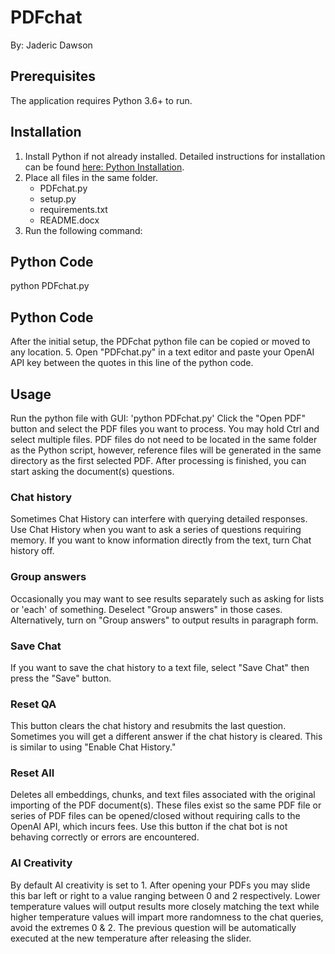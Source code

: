# PDFchat
By: Jaderic Dawson

## Prerequisites
The application requires Python 3.6+ to run.

## Installation
1. Install Python if not already installed. Detailed instructions for installation can be found [here: Python Installation](https://python.org/installation).
2. Place all files in the same folder.
    - PDFchat.py
    - setup.py
    - requirements.txt
    - README.docx
3. Run the following command:
## Python Code
python PDFchat.py
## Python Code
After the initial setup, the PDFchat python file can be copied or moved to any location.
5. Open "PDFchat.py" in a text editor and paste your OpenAI API key between the quotes in this line of the python code.

## Usage
Run the python file with GUI:
'python PDFchat.py'
Click the "Open PDF" button and select the PDF files you want to process. You may hold Ctrl and select multiple files. PDF files do not need to be located in the same folder as the Python script, however, reference files will be generated in the same directory as the first selected PDF.
After processing is finished, you can start asking the document(s) questions.

### Chat history
Sometimes Chat History can interfere with querying detailed responses. Use Chat History when you want to ask a series of questions requiring memory. If you want to know information directly from the text, turn Chat history off.

### Group answers
Occasionally you may want to see results separately such as asking for lists or 'each' of something. Deselect "Group answers" in those cases. Alternatively, turn on "Group answers" to output results in paragraph form.

### Save Chat
If you want to save the chat history to a text file, select "Save Chat" then press the "Save" button.

### Reset QA
This button clears the chat history and resubmits the last question. Sometimes you will get a different answer if the chat history is cleared. This is similar to using "Enable Chat History."

### Reset All
Deletes all embeddings, chunks, and text files associated with the original importing of the PDF document(s). These files exist so the same PDF file or series of PDF files can be opened/closed without requiring calls to the OpenAI API, which incurs fees. Use this button if the chat bot is not behaving correctly or errors are encountered.

### AI Creativity
By default AI creativity is set to 1. After opening your PDFs you may slide this bar left or right to a value ranging between 0 and 2 respectively. Lower temperature values will output results more closely matching the text while higher temperature values will impart more randomness to the chat queries, avoid the extremes 0 & 2. The previous question will be automatically executed at the new temperature after releasing the slider.
